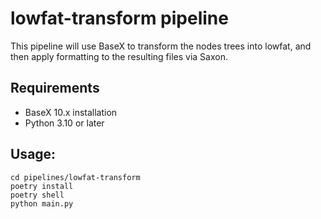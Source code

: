 # lowfat-transform pipeline

This pipeline will use BaseX to transform the nodes trees into lowfat, and then apply formatting to the resulting files via Saxon.

## Requirements
- BaseX 10.x installation
- Python 3.10 or later

## Usage:
```
cd pipelines/lowfat-transform
poetry install
poetry shell
python main.py
```
